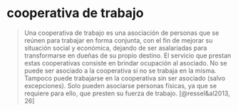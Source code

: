 # cooperativa de trabajo
> Una cooperativa de trabajo es  una asociación de personas que se reúnen para trabajar en  forma conjunta, con el fin de mejorar su situación social y  económica, dejando de ser asalariadas para transformarse en  dueñas de su propio destino.   El servicio que prestan estas cooperativas consiste en brindar  ocupación al asociado. No se puede ser asociado a la  cooperativa si no se trabaja en la misma. Tampoco puede  trabajarse  en  la  cooperativa  sin  ser  asociado  (salvo  excepciones). Solo pueden asociarse personas físicas, ya que se  requiere para ello, que presten su fuerza de trabajo. [@ressel&al2013, 26]